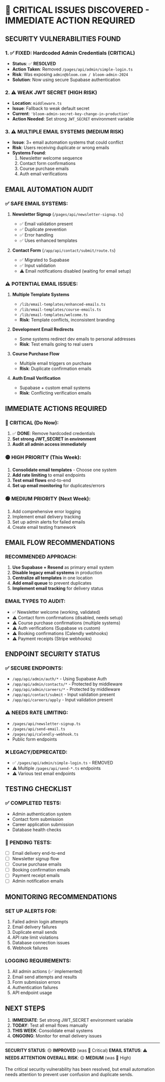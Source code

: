 # 🚨 CRITICAL ISSUES DISCOVERED - IMMEDIATE ACTION REQUIRED

## SECURITY VULNERABILITIES FOUND

### 1. ✅ FIXED: Hardcoded Admin Credentials (CRITICAL)
- **Status**: ✅ **RESOLVED**
- **Action Taken**: Removed `/pages/api/admin/simple-login.ts`
- **Risk**: Was exposing `admin@bloom.com / bloom-admin-2024`
- **Solution**: Now using secure Supabase authentication

### 2. ⚠️ WEAK JWT SECRET (HIGH RISK)
- **Location**: `middleware.ts`
- **Issue**: Fallback to weak default secret
- **Current**: `'bloom-admin-secret-key-change-in-production'`
- **Action Needed**: Set strong `JWT_SECRET` environment variable

### 3. ⚠️ MULTIPLE EMAIL SYSTEMS (MEDIUM RISK)
- **Issue**: 3+ email automation systems that could conflict
- **Risk**: Users receiving duplicate or wrong emails
- **Systems Found**:
  1. Newsletter welcome sequence
  2. Contact form confirmations  
  3. Course purchase emails
  4. Auth email verifications

## EMAIL AUTOMATION AUDIT

### ✅ SAFE EMAIL SYSTEMS:
1. **Newsletter Signup** (`/pages/api/newsletter-signup.ts`)
   - ✅ Email validation present
   - ✅ Duplicate prevention
   - ✅ Error handling
   - ✅ Uses enhanced templates

2. **Contact Form** (`/app/api/contact/submit/route.ts`)
   - ✅ Migrated to Supabase
   - ✅ Input validation
   - ⚠️ Email notifications disabled (waiting for email setup)

### ⚠️ POTENTIAL EMAIL ISSUES:

1. **Multiple Template Systems**
   - `/lib/email-templates/enhanced-emails.ts`
   - `/lib/email-templates/course-emails.ts`
   - `/lib/email-templates/welcome.ts`
   - **Risk**: Template conflicts, inconsistent branding

2. **Development Email Redirects**
   - Some systems redirect dev emails to personal addresses
   - **Risk**: Test emails going to real users

3. **Course Purchase Flow**
   - Multiple email triggers on purchase
   - **Risk**: Duplicate confirmation emails

4. **Auth Email Verification**
   - Supabase + custom email systems
   - **Risk**: Conflicting verification emails

## IMMEDIATE ACTIONS REQUIRED

### 🔴 CRITICAL (Do Now):
1. ✅ **DONE**: Remove hardcoded credentials 
2. **Set strong JWT_SECRET in environment**
3. **Audit all admin access immediately**

### 🟡 HIGH PRIORITY (This Week):
1. **Consolidate email templates** - Choose one system
2. **Add rate limiting** to email endpoints
3. **Test email flows** end-to-end
4. **Set up email monitoring** for duplicates/errors

### 🟢 MEDIUM PRIORITY (Next Week):
1. Add comprehensive error logging
2. Implement email delivery tracking
3. Set up admin alerts for failed emails
4. Create email testing framework

## EMAIL FLOW RECOMMENDATIONS

### RECOMMENDED APPROACH:
1. **Use Supabase + Resend** as primary email system
2. **Disable legacy email systems** in production
3. **Centralize all templates** in one location
4. **Add email queue** to prevent duplicates
5. **Implement email tracking** for delivery status

### EMAIL TYPES TO AUDIT:
- ✅ Newsletter welcome (working, validated)
- ⚠️ Contact form confirmations (disabled, needs setup)
- ⚠️ Course purchase confirmations (multiple systems)
- ⚠️ Auth verifications (Supabase vs custom)
- ⚠️ Booking confirmations (Calendly webhooks)
- ⚠️ Payment receipts (Stripe webhooks)

## ENDPOINT SECURITY STATUS

### ✅ SECURE ENDPOINTS:
- `/app/api/admin/auth/*` - Using Supabase Auth
- `/app/api/admin/contacts/*` - Protected by middleware
- `/app/api/admin/careers/*` - Protected by middleware
- `/app/api/contact/submit` - Input validation present
- `/app/api/careers/apply` - Input validation present

### ⚠️ NEEDS RATE LIMITING:
- `/pages/api/newsletter-signup.ts`
- `/pages/api/send-email.ts`
- `/pages/api/calendly-webhook.ts`
- Public form endpoints

### ❌ LEGACY/DEPRECATED:
- ✅ `/pages/api/admin/simple-login.ts` - REMOVED
- ⚠️ Multiple `/pages/api/send-*.ts` endpoints
- ⚠️ Various test email endpoints

## TESTING CHECKLIST

### ✅ COMPLETED TESTS:
- Admin authentication system
- Contact form submission
- Career application submission
- Database health checks

### 🔄 PENDING TESTS:
- [ ] Email delivery end-to-end
- [ ] Newsletter signup flow
- [ ] Course purchase emails
- [ ] Booking confirmation emails
- [ ] Payment receipt emails
- [ ] Admin notification emails

## MONITORING RECOMMENDATIONS

### SET UP ALERTS FOR:
1. Failed admin login attempts
2. Email delivery failures
3. Duplicate email sends
4. API rate limit violations
5. Database connection issues
6. Webhook failures

### LOGGING REQUIREMENTS:
1. All admin actions (✅ implemented)
2. Email send attempts and results
3. Form submission errors
4. Authentication failures
5. API endpoint usage

## NEXT STEPS

1. **IMMEDIATE**: Set strong JWT_SECRET environment variable
2. **TODAY**: Test all email flows manually
3. **THIS WEEK**: Consolidate email systems
4. **ONGOING**: Monitor for email delivery issues

---

**SECURITY STATUS**: 🟡 **IMPROVED** (was 🔴 Critical)
**EMAIL STATUS**: ⚠️ **NEEDS ATTENTION**
**OVERALL RISK**: 🟡 **MEDIUM** (was 🔴 High)

The critical security vulnerability has been resolved, but email automation needs attention to prevent user confusion and duplicate sends.